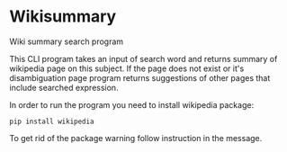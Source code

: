 # Wikisummary
Wiki summary search program

This CLI program takes an input of search word and returns summary of wikipedia page on this subject. 
If the page does not exist or it's disambiguation page program returns suggestions of other pages that include searched expression. 

In order to run the program you need to install wikipedia package:

`pip install wikipedia`

To get rid of the package warning follow instruction in the message. 
